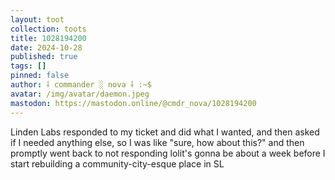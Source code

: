 ```yaml
---
layout: toot
collection: toots
title: 1028194200
date: 2024-10-28
published: true
tags: []
pinned: false
author: ⸸ commander ░ nova ⸸ :~$
avatar: /img/avatar/daemon.jpeg
mastodon: https://mastodon.online/@cmdr_nova/1028194200
---
```


Linden Labs responded to my ticket and did what I wanted, and then asked if I needed anything else, so I was like "sure, how about this?" and then promptly went back to not responding lolit's gonna be about a week before I start rebuilding a community-city-esque place in SL
